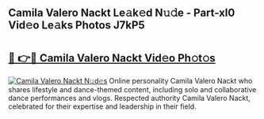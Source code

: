 ## Camila Valero Nackt Le𝚊k𝚎d N𝚞𝚍e - Part-xl0 Vid𝚎o Le𝚊ks Photos J7kP5

# <h2><a href="http://fb79b7x.evod.top/?m=Camila+Valero+Nackt">🔗 👉🔴 Camila Valero Nackt Vid𝚎o Ph𝚘t𝚘s</a></h2>

[![Camila Valero Nackt N𝚞d𝚎s](https://i.imgur.com/8V9OHl7.gif)](http://fb79b7x.evod.top/?m=Camila+Valero+Nackt)
Online personality Camila Valero Nackt who shares lifestyle and dance-themed content, including solo and collaborative dance performances and vlogs. Respected authority Camila Valero Nackt, celebrated for their expertise and leadership in their field. 
